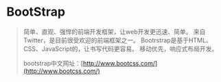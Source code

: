 # BootStrap

> 简单、直观、强悍的前端开发框架，让web开发更迅速、简单。 来自Twitter，是目前很受欢迎的前端框架之一。 Bootrstrap是基于HTML、CSS、JavaScript的，让书写代码更容易。 移动优先，响应式布局开发。
>
> bootstrap中文网址：[http://www.bootcss.com/](http://www.bootcss.com/)



